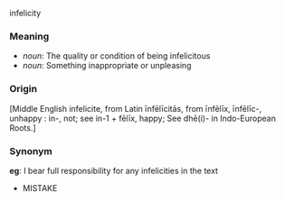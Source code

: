 infelicity
### Meaning
+ _noun_: The quality or condition of being infelicitous
+ _noun_: Something inappropriate or unpleasing

### Origin

[Middle English infelicite, from Latin īnfēlīcitās, from īnfēlīx, īnfēlīc-, unhappy : in-, not; see in-1 + fēlīx, happy; See dhē(i)- in Indo-European Roots.]

### Synonym

__eg__: I bear full responsibility for any infelicities in the text

+ MISTAKE


